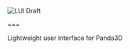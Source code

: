 
![LUI Draft](http://fs1.directupload.net/images/141226/qd6z8ysu.png)

===

Lightweight user interface for Panda3D
